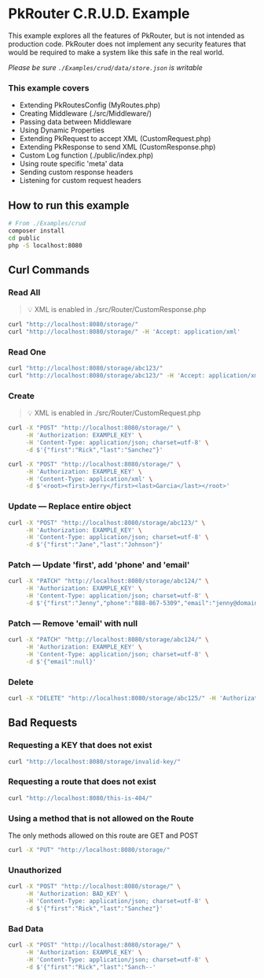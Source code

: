 # PkRouter C.R.U.D. Example

This example explores all the features of PkRouter, but is not intended as production code. PkRouter does not implement any security features that would be required to make a system like this safe in the real world.

_Please be sure `./Examples/crud/data/store.json` is writable_

### This example covers

* Extending PkRoutesConfig (MyRoutes.php)
* Creating Middleware (./src/Middleware/)
* Passing data between Middleware
* Using Dynamic Properties
* Extending PkRequest to accept XML (CustomRequest.php)
* Extending PkResponse to send XML (CustomResponse.php)
* Custom Log function (./public/index.php)
* Using route specific 'meta' data 
* Sending custom response headers
* Listening for custom request headers

## How to run this example

```bash
# From ./Examples/crud
composer install
cd public
php -S localhost:8080
```

## Curl Commands

### Read All

> 💡 XML is enabled in ./src/Router/CustomResponse.php

```bash
curl "http://localhost:8080/storage/"
curl "http://localhost:8080/storage/" -H 'Accept: application/xml'
```

### Read One

```bash
curl "http://localhost:8080/storage/abc123/"
curl "http://localhost:8080/storage/abc123/" -H 'Accept: application/xml'

```

### Create

> 💡 XML is enabled in ./src/Router/CustomRequest.php

```bash
curl -X "POST" "http://localhost:8080/storage/" \
     -H 'Authorization: EXAMPLE_KEY' \
     -H 'Content-Type: application/json; charset=utf-8' \
     -d $'{"first":"Rick","last":"Sanchez"}'

curl -X "POST" "http://localhost:8080/storage/" \
     -H 'Authorization: EXAMPLE_KEY' \
     -H 'Content-Type: application/xml' \
     -d $'<root><first>Jerry</first><last>Garcia</last></root>'
```

### Update — Replace entire object

```bash
curl -X "POST" "http://localhost:8080/storage/abc123/" \
     -H 'Authorization: EXAMPLE_KEY' \
     -H 'Content-Type: application/json; charset=utf-8' \
     -d $'{"first":"Jane","last":"Johnson"}'
```

### Patch — Update 'first', add 'phone' and 'email'

```bash
curl -X "PATCH" "http://localhost:8080/storage/abc124/" \
     -H 'Authorization: EXAMPLE_KEY' \
     -H 'Content-Type: application/json; charset=utf-8' \
     -d $'{"first":"Jenny","phone":"888-867-5309","email":"jenny@domain.com"}'
```

### Patch — Remove 'email' with null

```bash
curl -X "PATCH" "http://localhost:8080/storage/abc124/" \
     -H 'Authorization: EXAMPLE_KEY' \
     -H 'Content-Type: application/json; charset=utf-8' \
     -d $'{"email":null}'
```

### Delete

```bash
curl -X "DELETE" "http://localhost:8080/storage/abc125/" -H 'Authorization: EXAMPLE_KEY'
```

## Bad Requests

### Requesting a KEY that does not exist

```bash
curl "http://localhost:8080/storage/invalid-key/"
```

### Requesting a route that does not exist

```bash
curl "http://localhost:8080/this-is-404/"
```

### Using a method that is not allowed on the Route

The only methods allowed on this route are GET and POST

```bash
curl -X "PUT" "http://localhost:8080/storage/"
```

### Unauthorized

```bash
curl -X "POST" "http://localhost:8080/storage/" \
     -H 'Authorization: BAD_KEY' \
     -H 'Content-Type: application/json; charset=utf-8' \
     -d $'{"first":"Rick","last":"Sanchez"}'
```
### Bad Data

```bash
curl -X "POST" "http://localhost:8080/storage/" \
     -H 'Authorization: EXAMPLE_KEY' \
     -H 'Content-Type: application/json; charset=utf-8' \
     -d $'{"first":"Rick","last":"Sanch--'
```
